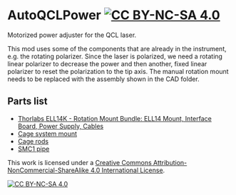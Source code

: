 # AutoQCLPower   [![CC BY-NC-SA 4.0][cc-by-nc-sa-shield]][cc-by-nc-sa]
Motorized power adjuster for the QCL laser.

This mod uses some of the components that are already in the instrument, e.g. the rotating polarizer. Since the laser is polarized, we need a rotating linear polarizer to decrease the power and then another, fixed linear polarizer to reset the polarization to the tip axis. The manual rotation mount needs to be replaced with the assembly shown in the CAD folder.

## Parts list
- [Thorlabs ELL14K - Rotation Mount Bundle: ELL14 Mount, Interface Board, Power Supply, Cables](https://www.thorlabs.com/thorproduct.cfm?partnumber=ELL14K)
- [Cage system mount](#)
- [Cage rods](#)
- [SMC1 pipe](#)


This work is licensed under a
[Creative Commons Attribution-NonCommercial-ShareAlike 4.0 International License][cc-by-nc-sa].

[![CC BY-NC-SA 4.0][cc-by-nc-sa-image]][cc-by-nc-sa]

[cc-by-nc-sa]: http://creativecommons.org/licenses/by-nc-sa/4.0/
[cc-by-nc-sa-image]: https://licensebuttons.net/l/by-nc-sa/4.0/88x31.png
[cc-by-nc-sa-shield]: https://img.shields.io/badge/License-CC%20BY--NC--SA%204.0-lightgrey.svg
